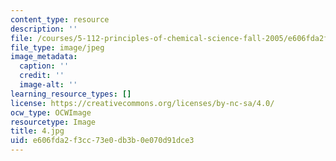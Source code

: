 ```yaml
---
content_type: resource
description: ''
file: /courses/5-112-principles-of-chemical-science-fall-2005/e606fda2f3cc73e0db3b0e070d91dce3_4.jpg
file_type: image/jpeg
image_metadata:
  caption: ''
  credit: ''
  image-alt: ''
learning_resource_types: []
license: https://creativecommons.org/licenses/by-nc-sa/4.0/
ocw_type: OCWImage
resourcetype: Image
title: 4.jpg
uid: e606fda2-f3cc-73e0-db3b-0e070d91dce3
---
```

